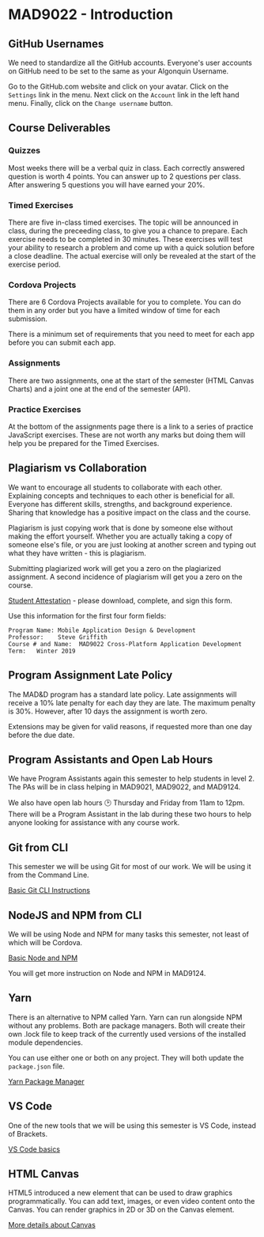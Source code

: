 # MAD9022 - Introduction

## GitHub Usernames

We need to standardize all the GitHub accounts. Everyone's user accounts on GitHub need to be set to the same as your Algonquin Username.

Go to the GitHub.com website and click on your avatar. Click on the `Settings` link in the menu. Next click on the `Account` link in the left hand menu. Finally, click on the `Change username` button.

## Course Deliverables

### Quizzes

Most weeks there will be a verbal quiz in class. Each correctly answered question is worth 4 points. You can answer up to 2 questions per class. After answering 5 questions you will have earned your 20%.


### Timed Exercises

There are five in-class timed exercises. The topic will be announced in class, during the preceeding class, to give you a chance to prepare. Each exercise needs to be completed in 30 minutes. These exercises will test your ability to research a problem and come up with a quick solution before a close deadline. The actual exercise will only be revealed at the start of the exercise period.


### Cordova Projects

There are 6 Cordova Projects available for you to complete. You can do them in any order but you have a limited window of time for each submission.

There is a minimum set of requirements that you need to meet for each app before you can submit each app.


### Assignments

There are two assignments, one at the start of the semester (HTML Canvas Charts) and a joint one at the end of the semester (API).


### Practice Exercises

At the bottom of the assignments page there is a link to a series of practice JavaScript exercises. These are not worth any marks but doing them will help you be prepared for the Timed Exercises.


## Plagiarism vs Collaboration

We want to encourage all students to collaborate with each other. Explaining concepts and techniques to each other is beneficial for all. Everyone has different skills, strengths, and background experience. Sharing that knowledge has a positive impact on the class and the course.

Plagiarism is just copying work that is done by someone else without making the effort yourself. Whether you are actually taking a copy of someone else's file, or you are just looking at another screen and typing out what they have written - this is plagiarism. 

Submitting plagiarized work will get you a zero on the plagiarized assignment. A second incidence of plagiarism will get you a zero on the course. 

[Student Attestation](/mad9022-w19/AA20-student-attestation.pdf) - please download, complete, and sign this form.

Use this information for the first four form fields:

    Program Name: Mobile Application Design & Development
    Professor:    Steve Griffith
    Course # and Name:  MAD9022 Cross-Platform Application Development
    Term:   Winter 2019




## Program Assignment Late Policy

The MAD&D program has a standard late policy. Late assignments will receive a 10% late penalty for each day they are late. The maximum penalty is 30%. However, after 10 days the assignment is worth zero. 

Extensions may be given for valid reasons, if requested more than one day before the due date.


## Program Assistants and Open Lab Hours

We have Program Assistants again this semester to help students in level 2. The PAs will be in class helping in MAD9021, MAD9022, and MAD9124.

We also have open lab hours :clock2: Thursday and Friday from 11am to 12pm. There will be a Program Assistant in the lab during these two hours to help anyone looking for assistance with any course work.


## Git from CLI

This semester we will be using Git for most of our work. We will be using it from the Command Line.

[Basic Git CLI Instructions](./git.md)


## NodeJS and NPM from CLI

We will be using Node and NPM for many tasks this semester, not least of which will be Cordova.

[Basic Node and NPM](./npm.md)

You will get more instruction on Node and NPM in MAD9124.

## Yarn

There is an alternative to NPM called Yarn. Yarn can run alongside NPM without any problems. Both are package managers. Both will create their own .lock file to keep track of the currently used versions of the installed module dependencies.

You can use either one or both on any project. They will both update the `package.json` file.

[Yarn Package Manager](./yarn.md)


## VS Code

One of the new tools that we will be using this semester is VS Code, instead of Brackets.

[VS Code basics](./vscode.md)


## HTML Canvas

HTML5 introduced a new element that can be used to draw graphics programmatically. You can add text, images, or even video content onto the Canvas. You can render graphics in 2D or 3D on the Canvas element.

[More details about Canvas](./canvas.md)

